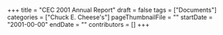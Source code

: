 +++
title = "CEC 2001 Annual Report"
draft = false
tags = ["Documents"]
categories = ["Chuck E. Cheese's"]
pageThumbnailFile = ""
startDate = "2001-00-00"
endDate = ""
contributors = []
+++
